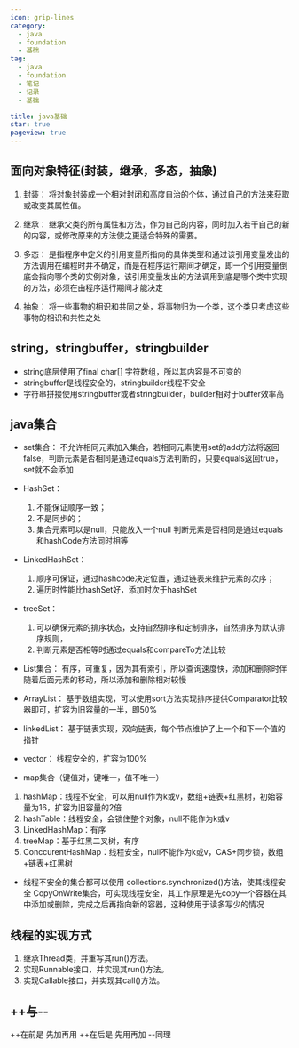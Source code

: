 ```yaml
---
icon: grip-lines
category:
  - java
  - foundation
  - 基础
tag:
  - java
  - foundation
  - 笔记
  - 记录
  - 基础

title: java基础
star: true
pageview: true
---
```


## 面向对象特征(封装，继承，多态，抽象)
1. 封装：
  将对象封装成一个相对封闭和高度自治的个体，通过自己的方法来获取或改变其属性值。

2. 继承：
  继承父类的所有属性和方法，作为自己的内容，同时加入若干自己的新的内容，或修改原来的方法使之更适合特殊的需要。

3. 多态：
  是指程序中定义的引用变量所指向的具体类型和通过该引用变量发出的方法调用在编程时并不确定，而是在程序运行期间才确定，即一个引用变量倒底会指向哪个类的实例对象，该引用变量发出的方法调用到底是哪个类中实现的方法，必须在由程序运行期间才能决定

4. 抽象：
  将一些事物的相识和共同之处，将事物归为一个类，这个类只考虑这些事物的相识和共性之处

## string，stringbuffer，stringbuilder
* string底层使用了final char[] 字符数组，所以其内容是不可变的
* stringbuffer是线程安全的，stringbuilder线程不安全
* 字符串拼接使用stringbuffer或者stringbuilder，builder相对于buffer效率高

## java集合
* set集合：
  不允许相同元素加入集合，若相同元素使用set的add方法将返回false，判断元素是否相同是通过equals方法判断的，只要equals返回true，set就不会添加

* HashSet：
  1. 不能保证顺序一致；
  2. 不是同步的；
  3. 集合元素可以是null，只能放入一个null
  判断元素是否相同是通过equals和hashCode方法同时相等

* LinkedHashSet：
  1. 顺序可保证，通过hashcode决定位置，通过链表来维护元素的次序；
  2. 遍历时性能比hashSet好，添加时次于hashSet

* treeSet：
  1. 可以确保元素的排序状态，支持自然排序和定制排序，自然排序为默认排序规则，
  2. 判断元素是否相等时通过equals和compareTo方法比较

* List集合：
  有序，可重复，因为其有索引，所以查询速度快，添加和删除时伴随着后面元素的移动，所以添加和删除相对较慢

* ArrayList：
  基于数组实现，可以使用sort方法实现排序提供Comparator比较器即可，扩容为旧容量的一半，即50%

* linkedList：
  基于链表实现，双向链表，每个节点维护了上一个和下一个值的指针

* vector：
  线程安全的，扩容为100%

* map集合（键值对，键唯一，值不唯一）
1. hashMap：线程不安全，可以用null作为k或v，数组+链表+红黑树，初始容量为16，扩容为旧容量的2倍
2. hashTable：线程安全，会锁住整个对象，null不能作为k或v
3. LinkedHashMap：有序
4. treeMap：基于红黑二叉树，有序
5. ConccurentHashMap：线程安全，null不能作为k或v，CAS+同步锁，数组+链表+红黑树

* 线程不安全的集合都可以使用 collections.synchronized()方法，使其线程安全
  CopyOnWrite集合，可实现线程安全，其工作原理是先copy一个容器在其中添加或删除，完成之后再指向新的容器，这种使用于读多写少的情况

## 线程的实现方式
1. 继承Thread类，并重写其run()方法。
2. 实现Runnable接口，并实现其run()方法。
3. 实现Callable接口，并实现其call()方法。



## ++与--
++在前是 先加再用
++在后是 先用再加
--同理
